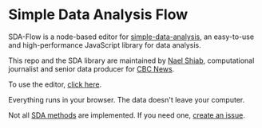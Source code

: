 # Simple Data Analysis Flow

SDA-Flow is a node-based editor for [simple-data-analysis](https://github.com/nshiab/simple-data-analysis), an easy-to-use and high-performance JavaScript library for data analysis.

This repo and the SDA library are maintained by [Nael Shiab](http://naelshiab.com/), computational journalist and senior data producer for [CBC News](https://www.cbc.ca/news).

To use the editor, [click here](https://nshiab.github.io/simple-data-analysis-flow/).

Everything runs in your browser. The data doesn't leave your computer.

Not all [SDA methods](https://nshiab.github.io/simple-data-analysis/classes/SimpleWebTable.html) are implemented. If you need one, [create an issue](https://github.com/nshiab/simple-data-analysis-flow/issues).
